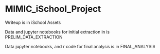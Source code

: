 # MIMIC_iSchool_Project

Writeup is in iSchool Assets

Data and jupyter notebooks for initial extraction in is PRELIM_DATA_EXTRACTION

Data jupyter notebooks, and r code for final analysis is in FINAL_ANALYSIS
